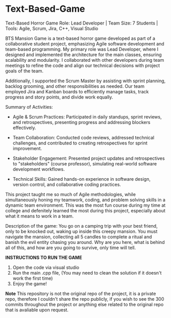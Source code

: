 # Text-Based-Game
Text-Based Horror Game
Role: Lead Developer | Team Size: 7 Students | Tools: Agile, Scrum, Jira, C++, Visual Studio

BTS Mansion Game is a text-based horror game developed as part of a collaborative student project, emphasizing Agile software development and team-based programming. My primary role was Lead Developer, where I designed and implemented the architecture for the main classes, ensuring scalability and modularity. I collaborated with other developers during team meetings to refine the code and align our technical decisions with project goals of the team.

Additionally, I supported the Scrum Master by assisting with sprint planning, backlog grooming, and other responsibilities as needed. Our team employed Jira and Kanban boards to efficiently manage tasks, track progress and story points, and divide work equally.

Summary of Activities:

- Agile & Scrum Practices: Participated in daily standups, sprint reviews, and retrospectives, presenting progress and addressing blockers effectively.

- Team Collaboration: Conducted code reviews, addressed technical challenges, and contributed to creating retrospectives for sprint improvement.

- Stakeholder Engagement: Presented project updates and retrospectives to "stakeholders" (course professor), simulating real-world software development workflows.

- Technical Skills: Gained hands-on experience in software design, version control, and collaborative coding practices.

This project taught me so much of Agile methodologies, while simultaneously honing my teamwork, coding, and problem solving skills in a dynamic team environment.
This was the most fun course during my time at college and defenitely learned the most during this project, especially about what it means to work in a team.


Description of the game:
You go on a camping trip with your best friend, only to be knocked out, waking up inside this creepy mansion. You must navigate the mansion, collecting all 5 candles to complete a ritual and banish the evil entity chasing you around. Why are you here, what is behind all of this, and how are you going to survive, only time will tell.

**INSTRUCTIONS TO RUN THE GAME**
1. Open the code via visual studio
2. Run the main .cpp file, (You may need to clean the solution if it doesn't work the first time)
3. Enjoy the game!

**Note**
This repository is not the original repo of the project, it is a private repo, therefore I couldn't share the repo publicly, if you wish to see the 300 commits throughout the project or anything
else related to the original repo that is avaliable upon request.
